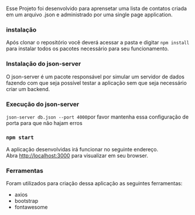 Esse Projeto foi desenvolvido para aprensetar uma lista de contatos criada em um arquivo .json e administrado por uma single page application.

### instalação

Após clonar o repositório você deverá acessar a pasta e digitar `npm install` para instalar todos os pacotes necessário para seu funcionamento.

### Instalação do json-server

O json-server é um pacote responsável por simular um servidor de dados fazendo com que seja possível testar a aplicação sem que seja necessário criar um backend.

### Execução do json-server

`json-server db.json --port 4000`por favor mantenha essa configuração de porta para que não hajam erros

### `npm start`

A aplicação desenvolvidas irá funcionar no seguinte endereço.<br>
Abra [http://localhost:3000](http://localhost:3000) para visualizar em seu browser.

### Ferramentas

Foram utilizados para criação dessa aplicação as seguintes ferramentas:

 * axios
 * bootstrap
 * fontawesome